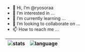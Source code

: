 - 👋 Hi, I’m @ryosoraa
- 👀 I’m interested in ...
- 🌱 I’m currently learning ...
- 💞️ I’m looking to collaborate on ...
- 📫 How to reach me ...

| ![stats](https://github-readme-stats.vercel.app/api?username=ryosoraa&show_icons=true&theme=blue-green) | ![language](https://github-readme-stats.vercel.app/api/top-langs/?username=ryosoraa&layout=compact&theme=blue-green&hide=angular,blade,css,html,sass,scss,smarty,ts) |
| ------------- | ------------- |

<!---
ryosoraa/ryosoraa is a ✨ special ✨ repository because its `README.md` (this file) appears on your GitHub profile.
You can click the Preview link to take a look at your changes.
--->
